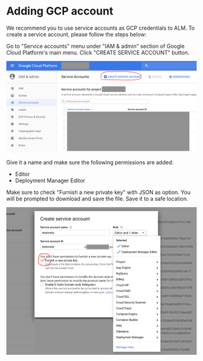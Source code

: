 # Adding GCP account

We recommend you to use service accounts as GCP credentials to ALM. To create a service account, please follow the steps below:

Go to "Service accounts" menu under "IAM & admin" section of Google Cloud Platform's main menu. Click "CREATE SERVICE ACCOUNT" button.

![](../.gitbook/assets/add-sa.png)

Give it a name and make sure the following permissions are added:

* Editor
* Deployment Manager Editor

Make sure to check "Furnish a new private key" with JSON as option. You will be prompted to download and save the file. Save it to a safe location.

![](../.gitbook/assets/permissions%20%281%29.png)

